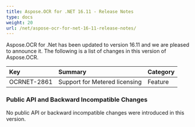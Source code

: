 ```yaml
---
title: Aspose.OCR for .NET 16.11 - Release Notes
type: docs
weight: 20
url: /net/aspose-ocr-for-net-16-11-release-notes/
---
```


Aspose.OCR for .Net has been updated to version 16.11 and we are pleased to announce it. The following is a list of changes in this version of Aspose.OCR.

|**Key**|**Summary**|**Category**|
| :- | :- | :- |
|OCRNET-2861|Support for Metered licensing|Feature|
### **Public API and Backward Incompatible Changes**
No public API or backward incompatible changes were introduced in this version.
